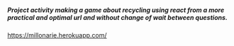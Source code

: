  ##### Project activity making a game about recycling using react from a more practical and optimal url and without change of wait between questions.

https://millonarie.herokuapp.com/
